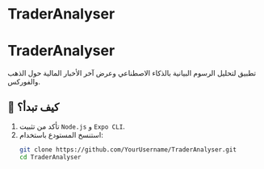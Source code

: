# TraderAnalyser
# TraderAnalyser

تطبيق لتحليل الرسوم البيانية بالذكاء الاصطناعي وعرض آخر الأخبار المالية حول الذهب والفوركس.

## 🚀 كيف تبدأ؟
1. تأكد من تثبيت `Node.js` و `Expo CLI`.
2. استنسخ المستودع باستخدام:
   ```bash
   git clone https://github.com/YourUsername/TraderAnalyser.git
   cd TraderAnalyser
